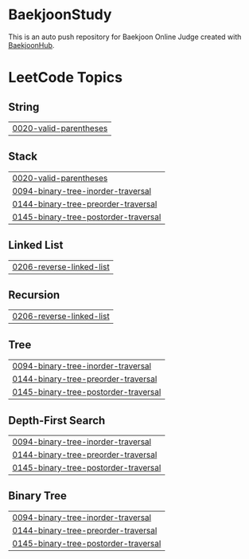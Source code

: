 # BaekjoonStudy
This is an auto push repository for Baekjoon Online Judge created with [BaekjoonHub](https://github.com/BaekjoonHub/BaekjoonHub).

<!---LeetCode Topics Start-->
# LeetCode Topics
## String
|  |
| ------- |
| [0020-valid-parentheses](https://github.com/UiHyeon-Kim/BaekjoonStudy/tree/master/0020-valid-parentheses) |
## Stack
|  |
| ------- |
| [0020-valid-parentheses](https://github.com/UiHyeon-Kim/BaekjoonStudy/tree/master/0020-valid-parentheses) |
| [0094-binary-tree-inorder-traversal](https://github.com/UiHyeon-Kim/BaekjoonStudy/tree/master/0094-binary-tree-inorder-traversal) |
| [0144-binary-tree-preorder-traversal](https://github.com/UiHyeon-Kim/BaekjoonStudy/tree/master/0144-binary-tree-preorder-traversal) |
| [0145-binary-tree-postorder-traversal](https://github.com/UiHyeon-Kim/BaekjoonStudy/tree/master/0145-binary-tree-postorder-traversal) |
## Linked List
|  |
| ------- |
| [0206-reverse-linked-list](https://github.com/UiHyeon-Kim/BaekjoonStudy/tree/master/0206-reverse-linked-list) |
## Recursion
|  |
| ------- |
| [0206-reverse-linked-list](https://github.com/UiHyeon-Kim/BaekjoonStudy/tree/master/0206-reverse-linked-list) |
## Tree
|  |
| ------- |
| [0094-binary-tree-inorder-traversal](https://github.com/UiHyeon-Kim/BaekjoonStudy/tree/master/0094-binary-tree-inorder-traversal) |
| [0144-binary-tree-preorder-traversal](https://github.com/UiHyeon-Kim/BaekjoonStudy/tree/master/0144-binary-tree-preorder-traversal) |
| [0145-binary-tree-postorder-traversal](https://github.com/UiHyeon-Kim/BaekjoonStudy/tree/master/0145-binary-tree-postorder-traversal) |
## Depth-First Search
|  |
| ------- |
| [0094-binary-tree-inorder-traversal](https://github.com/UiHyeon-Kim/BaekjoonStudy/tree/master/0094-binary-tree-inorder-traversal) |
| [0144-binary-tree-preorder-traversal](https://github.com/UiHyeon-Kim/BaekjoonStudy/tree/master/0144-binary-tree-preorder-traversal) |
| [0145-binary-tree-postorder-traversal](https://github.com/UiHyeon-Kim/BaekjoonStudy/tree/master/0145-binary-tree-postorder-traversal) |
## Binary Tree
|  |
| ------- |
| [0094-binary-tree-inorder-traversal](https://github.com/UiHyeon-Kim/BaekjoonStudy/tree/master/0094-binary-tree-inorder-traversal) |
| [0144-binary-tree-preorder-traversal](https://github.com/UiHyeon-Kim/BaekjoonStudy/tree/master/0144-binary-tree-preorder-traversal) |
| [0145-binary-tree-postorder-traversal](https://github.com/UiHyeon-Kim/BaekjoonStudy/tree/master/0145-binary-tree-postorder-traversal) |
<!---LeetCode Topics End-->